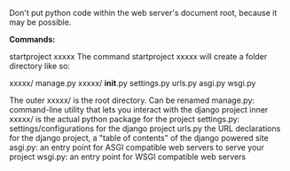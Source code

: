 Don't put python code within the web server's document root, because it may be possible.

**Commands:**

startproject xxxxx
The command startproject xxxxx will create a folder directory like so:

xxxxx/
    manage.py
    xxxxx/
        __init__.py
        settings.py
        urls.py
        asgi.py
        wsgi.py

The outer xxxxx/ is the root directory. Can be renamed
manage.py: command-line utility that lets you interact with the django project
inner xxxxx/ is the actual python package for the project
settings.py: settings/configurations for the django project
urls.py the URL declarations for the django project, a "table of contents" of the django powered site
asgi.py: an entry point for ASGI compatible web servers to serve your project
wsgi.py: an entry point for WSGI compatible web servers

